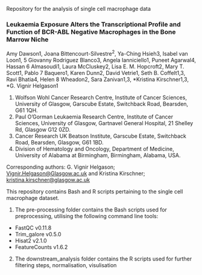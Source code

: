 Repository for the analysis of single cell macrophage data

### Leukaemia Exposure Alters the Transcriptional Profile and Function of BCR-ABL Negative Macrophages in the Bone Marrow Niche

Amy Dawson1, Joana Bittencourt-Silvestre<sup>2</sup>, Ya-Ching Hsieh3, Isabel van Loon1,
5 Giovanny Rodriguez Blanco3, Angela Ianniciello1, Puneet Agarwal4, Hassan
6 Almasoudi1, Laura McCluskey2, Lisa E. M. Hopcroft2, Mary T. Scott1, Pablo
7 Baquero1, Karen Dunn2, David Vetrie1, Seth B. Coffelt1,3, Ravi Bhatia4, Helen
8 Wheadon2, Sara Zanivan1,3, *Kristina Kirschner1,3, *G. Vignir Helgason1

1. Wolfson Wohl Cancer Research Centre, Institute of Cancer Sciences, University of
Glasgow, Garscube Estate, Switchback Road, Bearsden, G61 1QH. 
2. Paul O’Gorman Leukaemia Research Centre, Institute of Cancer Sciences, University of Glasgow,
Gartnavel General Hospital, 21 Shelley Rd, Glasgow G12 0ZD. 
3. Cancer Research UK Beatson Institute, Garscube Estate, Switchback Road, Bearsden, Glasgow, G61 1BD.
4. Division of Hematology and Oncology, Department of Medicine, University of
Alabama at Birmingham, Birmingham, Alabama, USA.

Corresponding authors: G. Vignir Helgason; Vignir.Helgason@Glasgow.ac.uk and
Kristina Kirschner; kristina.kirschner@glasgow.ac.uk








This repository contains Bash and R scripts pertaining to the single cell macrophage dataset.

1. The pre-processing folder contains the Bash scripts used for preprocessing, utilising the following command line tools:
  - FastQC v0.11.8 
  - Trim_galore v0.5.0
  - Hisat2 v2.1.0
  - FeatureCounts v1.6.2
 
2. The downstream_analysis folder contains the R scripts used for further filtering steps, normalisation, visulisation  
